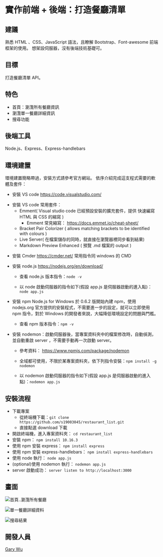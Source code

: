 # 實作前端 + 後端：打造餐廳清單

## 建議

熟悉 HTML 、CSS、JavaScript 語法，且瞭解 Bootstrap、Font-awesome 前端框架的使用。
想架設伺服器，沒有後端技術基礎可。

## 目標

打造餐廳清單 API。

## 特色

- 首頁：瀏灠所有餐廳資訊
- 瀏灠單一餐廳詳細資訊
- 搜尋功能

## 後端工具

Node.js、Express、Express-handlebars

## 環境建置

環境建置簡略帶過，安裝方式請參考官方網站。
依序介紹完成這支程式需要的軟體及套件：

- 安裝 VS code
  https://code.visualstudio.com/

* 安裝 VS code 常用套件：
  - Emment( Visual studio code 已經預設安裝的擴充套件，提供 快速編寫 HTML 與 CSS 的縮寫 )
    - Emment 常見縮寫： https://docs.emmet.io/cheat-sheet/
  - Bracket Pair Colorizer ( allows matching brackets to be identified with colours )
  - Live Server( 在檔案儲存的同時，就直接在瀏覽器裡同步看到結果)
  - Markdown Preview Enhanced ( 預覽 .md 檔案的 output )

- 安裝 Cmder
  https://cmder.net/
  常用指令同 windows 的 CMD
- 安裝 node.js
  https://nodejs.org/en/download/

  - 查看 node.js 版本指令：`node -v`

  - 以 node 啟動伺服器的指令如下(假設 app.js 是伺服器啟動的進入點)：`node app.js`

- 安裝 npm
  Node.js for Windows 於 0.6.2 版開始內建 npm，使用 nodejs.org 官方提供的安裝程式，不需要進一步的設定，就可以立即使用 npm 指令，對於 Windows 的開發者來說，大幅降低環境設定的問題與門檻。
  - 查看 npm 版本指令：`npm -v`
- 安裝 nodemon：啟動伺服器後，當專案資料夾中的檔案修改時，自動偵測，並自動重啟 server ，不需要手動再一次啟動 server。

  - 參考資料： https://www.npmjs.com/package/nodemon
  - 全域都可使用，不限於某專案資料夾，依下列指令安裝：`npm install -g nodemon`

  - 以 nodemon 啟動伺服器的指令如下(假設 app.js 是伺服器啟動的進入點)：`nodemon app.js`

## 安裝流程

- 下載專案
  - 從終端機下載：`git clone https://github.com/s19003045/restaurant_list.git`
  - 直接點選 download 下載
- 開啟終端機，進入專案資料夾：
  `cd restaurant_list`
- 安裝 npm：
  `npm install 10.16.3`
- 使用 npm 安裝 express：
  `npm install express`
- 使用 npm 安裝 express-handlebars：
  `npm install express-handlebars`
- 使用 node 執行：
  `node app.js`
- (optional)使用 nodemon 執行：
  `nodemon app.js`
- server 啟動成功：
  `server listen to http://localhost:3000`

## 畫面

![首頁..瀏灠所有餐廳]()

![單一餐廳詳細資料]()

![搜尋結果]()

## 開發人員

[Gary Wu](https://github.com/s19003045)
